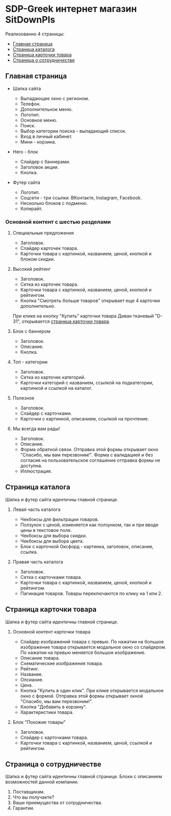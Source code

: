 # SDP-Greek интернет магазин SitDownPls
Реализованно 4 страницы: 
+ [Главная страница](#first)
+ [Страница каталога](#catalog)
+ [Страница карточки товара](#card)
+ [Страница о сотрудничестве](#last)

## <a name="first"> Главная страница </a>
+ Шапка сайта
  + Выпадающее окно с регионом.
  + Телефон.
  + Дополнительное меню.
  + Логотип.
  + Основное меню.
  + Поиск.
  + Выбор категории поиска - выпадающий список.
  + Вход в личный кабинет.
  + Мини - корзина.

+ Hero - блок
  + Слайдер с баннерами.
  + Заголовок акции.
  + Кнопка.

+ Футер сайта
  + Логотип.
  + Соцсети - три ссылки: ВКонтакте, Instagram, Facebook.
  + Несколько блоков с подменю.
  + Копирайт.

### Основной контент с шестью разделами
1. Специальные предложения
   + Заголовок.
   + Слайдер карточек товара.
   + Карточки товара с картинкой, названием, ценой, кнопкой и блоком скидки.

2. Высокий рейтинг
   + Заголовок.
   + Сетка из карточек товара.
   + Карточки товара с картинкой, названием, ценой, кнопкой и рейтингом.
   + Кнопка "Смотреть больше товаров" открывает еще 4 карточки дополнительно.
   
   При клике на кнопку "Купить" карточки товара Диван тканевый "D-31", открывается [страница карточки товара](card.md).

3. Блок с баннером
   + Заголовок.
   + Описание.
   + Кнопка.

4. Топ - категории
   + Заголовок.
   + Сетка из карточек категорий.
   + Карточки категорий с названием, ссылкой на подкатегории, картинкой и ссылкой на каталог.

5. Полезное
   + Заголовок.
   + Слайдер с карточками.
   + Карточки с картинкой, описанием, ссылкой на прочтение.

6. Мы всегда вам рады!
   + Заголовок.
   + Описание.
   + Форма обратной связи. Отправка этой формы открывает окно "Спасибо, мы вам перезвоним!". Форма с валидацией и без согласия на пользовательское соглашение отправка формы не доступна.
   + Иллюстрация.

## <a name="catalog"> Страница каталога </a>
Шапка и футер сайта идентичны главной странице.
1. Левая часть каталога
   + Чекбоксы для фильтрации товаров.
   + Ползунок с ценой, изменяется как ползунком, так и при вводе цены в текстовое поле.
   + Чекбоксы для выбора скидки.
   + Чекбоксы для выбора цвета.
   + Блок с карточкой Оксфорд - картинка, заголовок, описание, ссылка.
   
2. Правая часть каталога
   + Заголовок.
   + Сетка с карточками товара.
   + Карточки товара с картинкой, названием, ценой, кнопкой и рейтингом.
   + Пагинация товаров. Товары переключаются по клику на 1 или 2.

## <a name="card"> Страница карточки товара </a>
Шапка и футер сайта идентичны главной странице.
1. Основной контент карточки товара
   + Слайдер изображений товара с превью. По нажатии на большое изображение товара открывается модальное окно со слайдером. По нажатии на превью меняется большое изображение.
   + Описание товара.
   + Схематические изображения товара.
   + Рейтинг.
   + Название.
   + Опсиание.
   + Цена.
   + Кнопка "Купить в один клик". При клике открывается модальное окно с формой. Отправка этой формы открывает окной "Спасибо, мы вам перезвоним!".
   + Кнопка "Добавить в корзину".
   + Характеристики товара.

2. Блок "Похожие товары"
   + Заголовок.
   + Слайдер с карточками товара.
   + Карточки товара с картинкой, названием, ценой, ссылкой и рейтингом.

## <a name="last"> Страница о сотрудничестве </a>
Шапка и футер сайта идентичны главной странице.
Блоки с описанием возможностей данной компании.
1. Поставщикам.
2. Что вы получаете?
3. Ваши приемущества от сотрудничества.
4. Гарантии.
